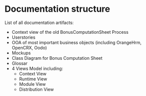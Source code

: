 # Documentation structure
List of all documentation artifacts:
- Context view of the old BonusComputationSheet Process
- Userstories
- OOA of most important business objects (including OrangeHrm, OpenCRX, Oodo)
- Mockups
- Class Diagram for Bonus Computation Sheet
- Glossar
- 4 Views Model including:
    - Context View
    - Runtime View
    - Module View
    - Distribution View